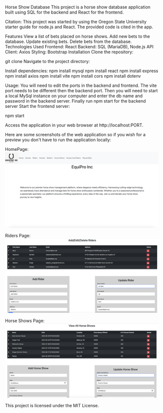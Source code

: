 Horse Show Database
This project is a horse show database application built using SQL for the backend and React for the frontend.

Citation:
This project was started by using the Oregon State University starter guide for node.js and React. The provided code 
is cited in the app. 

Features
View a list of bets placed on horse shows.
Add new bets to the database.
Update existing bets.
Delete bets from the database.
Technologies Used
Frontend: React
Backend: SQL (MariaDB), Node.js
API Client: Axios
Styling: Bootstrap
Installation
Clone the repository:


git clone <repository-url>
Navigate to the project directory:

Install dependencies:
npm install mysql
npm install react
npm install express
npm install axios
npm install vite
npm install cors
npm install dotenv

Usage:
You will need to edit the ports in the backend and frontend. The vite port needs to be different then the backend port.
Then you will need to start a local MySql instance on your computer and enter the db name and password in the backend server.
Finally run npm start for the backend server
Start the frontend server:

npm start 

Access the application in your web browser at http://localhost:PORT.


Here are some screenshots of the web application so if you wish for a preview you don't have to run the application locally: 

HomePage:
![HomePage.JPG](https://github.com/Rosepetal2022/horse_show_portfolio_project/blob/main/Screenshots/Homepage.PNG)

Riders Page:
![RidersPage.JPG](https://github.com/Rosepetal2022/horse_show_portfolio_project/blob/main/Screenshots/RidersPage.PNG)

Horse Shows Page:
![HorseShowsPage.PNG](https://github.com/Rosepetal2022/horse_show_portfolio_project/blob/main/Screenshots/HorseShowsPage.PNG)


This project is licensed under the MIT License.
